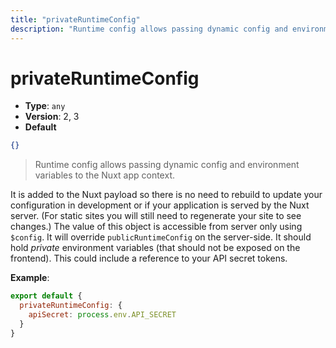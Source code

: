 ```yaml
---
title: "privateRuntimeConfig"
description: "Runtime config allows passing dynamic config and environment variables to the Nuxt app context."
---
```

# privateRuntimeConfig

- **Type**: `any`
- **Version**: 2, 3
- **Default**
```json
{}
```

> Runtime config allows passing dynamic config and environment variables to the Nuxt app context.

It is added to the Nuxt payload so there is no need to rebuild to update your configuration in development or if your application is served by the Nuxt server. (For static sites you will still need to regenerate your site to see changes.)
The value of this object is accessible from server only using `$config`.
It will override `publicRuntimeConfig` on the server-side.
It should hold _private_ environment variables (that should not be exposed on the frontend). This could include a reference to your API secret tokens.

**Example**:
```js
export default {
  privateRuntimeConfig: {
    apiSecret: process.env.API_SECRET
  }
}
```